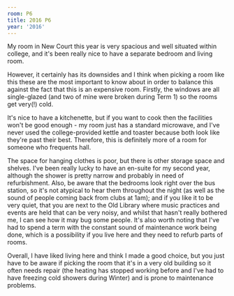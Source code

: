 ```yaml
---
room: P6
title: 2016 P6
year: '2016'
---
```


My room in New Court this year is very spacious and well situated within college, and it's been really nice to have a separate bedroom and living room. 

However, it certainly has its downsides and I think when picking a room like this these are the most important to know about in order to balance this against the fact that this is an expensive room.  Firstly, the windows are all single-glazed (and two of mine were broken during Term 1) so the rooms get very(!) cold. 

It's nice to have a kitchenette, but if you want to cook then the facilities won't be good enough - my room just has a standard microwave, and I've never used the college-provided kettle and toaster because both look like they're past their best. Therefore, this is definitely more of a room for someone who frequents hall. 

The space for hanging clothes is poor, but there is other storage space and shelves. I've been really lucky to have an en-suite for my second year, although the shower is pretty narrow and probably in need of refurbishment. Also, be aware that the bedrooms look right over the bus station, so it's not atypical to hear them throughout the night (as well as the sound of people coming back from clubs at 1am); and if you like it to be very quiet, that you are next to the Old Library where music practices and events are held that can be very noisy, and whilst that hasn't really bothered me, I can see how it may bug some people. It's also worth noting that I've had to spend a term with the constant sound of maintenance work being done, which is a possibility if you live here and they need to refurb parts of rooms. 

Overall, I have liked living here and think I made a good choice, but you just have to be aware if picking the room that it's in a very old building so it often needs repair (the heating has stopped working before and I've had to have freezing cold showers during Winter) and is prone to maintenance problems.
